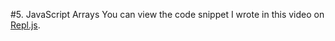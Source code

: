 #5. JavaScript Arrays
You can view the code snippet I wrote in this video on [Repl.js](https://repljs.com/cadin/wD6CDXiEh).

